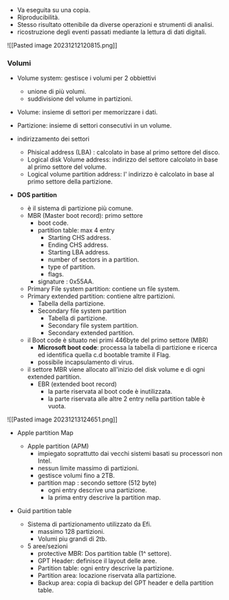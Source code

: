 
- Va eseguita su una copia. 
- Riproducibilità. 
- Stesso risultato ottenibile da diverse operazioni e strumenti di analisi. 
- ricostruzione degli eventi passati mediante la lettura di dati digitali. 


![[Pasted image 20231212120815.png]]

### Volumi

- Volume system: gestisce i volumi per 2 obbiettivi 
	- unione di più volumi.
	- suddivisione del volume in partizioni. 

- Volume: insieme di settori per memorizzare i dati. 
- Partizione: insieme di settori consecutivi in un volume. 


- indirizzamento dei settori 
	- Phisical address (LBA) : calcolato in base al primo settore del disco. 
	- Logical disk Volume address: indirizzo del settore calcolato in base al primo settore del volume. 
	- Logical volume partition address: l' indirizzo è calcolato in base al primo settore della partizione. 


- **DOS partition** 
	- è il sistema di partizione più comune. 
	- MBR (Master boot record): primo settore 
		- boot code. 
		- partition table: max 4 entry 
			- Starting CHS address.
			- Ending CHS address.
			- Starting LBA address. 
			- number of sectors in a partition. 
			- type of partition.
			- flags.
		- signature : 0x55AA.
	- Primary File system partition: contiene un file system. 
	- Primary extended partition: contiene altre partizioni.
		- Tabella della partizione.
		- Secondary file system partition 
			- Tabella di partizione. 
			- Secondary file system partition. 
			- Secondary extended partition. 
	- il Boot code è situato nei primi 446byte del primo settore (MBR)
		- **Microsoft boot code**: processa la tabella di partizione e ricerca ed identifica quella c.d bootable tramite il Flag. 
		- possibile incapsulamento di virus. 
	- il settore MBR viene allocato all'inizio del disk volume e di ogni extended partition. 
		- EBR (extended boot record)
			- la parte riservata al boot code è inutilizzata. 
			- la parte riservata alle altre 2 entry nella partition table è vuota. 
	
	
![[Pasted image 20231213124651.png]]

-  Apple partition Map 
	- Apple partition (APM)
		- impiegato soprattutto dai vecchi sistemi basati su processori non Intel.
		- nessun limite massimo di partizioni. 
		- gestisce volumi fino a 2TB.
	  - partition map : secondo settore (512 byte)
		  - ogni entry descrive una partizione. 
		  - la prima entry descrive la partition map. 

- Guid partition table 
	- Sistema di partizionamento utilizzato da Efi. 
		- massimo 128 partizioni.
		- Volumi piu grandi di 2tb. 
	- 5 aree/sezioni 
		- protective MBR: Dos partition table (1^ settore). 
		- GPT Header: definisce il layout delle aree.
		- Partition table: ogni entry descrive la partizione. 
		- Partition area: locazione riservata alla partizione. 
		- Backup area: copia di backup del GPT header e della partition table. 

